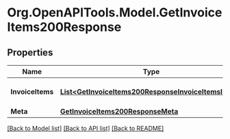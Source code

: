 # Org.OpenAPITools.Model.GetInvoiceItems200Response

## Properties

Name | Type | Description | Notes
------------ | ------------- | ------------- | -------------
**InvoiceItems** | [**List&lt;GetInvoiceItems200ResponseInvoiceItemsInner&gt;**](GetInvoiceItems200ResponseInvoiceItemsInner.md) | List of invoice items. | [optional] 
**Meta** | [**GetInvoiceItems200ResponseMeta**](GetInvoiceItems200ResponseMeta.md) |  | [optional] 

[[Back to Model list]](../README.md#documentation-for-models) [[Back to API list]](../README.md#documentation-for-api-endpoints) [[Back to README]](../README.md)

